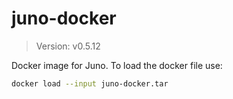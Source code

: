 # juno-docker

> Version: v0.5.12

Docker image for Juno. To load the docker file use:

```bash
docker load --input juno-docker.tar
```
